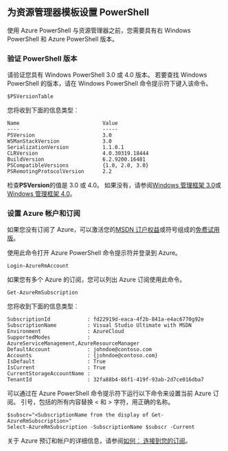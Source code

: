 ## <a name="setting-up-powershell-for-resource-manager-templates"></a>为资源管理器模板设置 PowerShell

使用 Azure PowerShell 与资源管理器之前，您需要具有右 Windows PowerShell 和 Azure PowerShell 版本。

### <a name="verify-powershell-versions"></a>验证 PowerShell 版本

请验证您具有 Windows PowerShell 3.0 或 4.0 版本。 若要查找 Windows PowerShell 的版本，请在 Windows PowerShell 命令提示符下键入该命令。

    $PSVersionTable

您将收到下面的信息类型︰

    Name                           Value
    ----                           -----
    PSVersion                      3.0
    WSManStackVersion              3.0
    SerializationVersion           1.1.0.1
    CLRVersion                     4.0.30319.18444
    BuildVersion                   6.2.9200.16481
    PSCompatibleVersions           {1.0, 2.0, 3.0}
    PSRemotingProtocolVersion      2.2


检查**PSVersion**的值是 3.0 或 4.0。 如果没有，请参阅[Windows 管理框架 3.0](http://www.microsoft.com/download/details.aspx?id=34595)或[Windows 管理框架 4.0](http://www.microsoft.com/download/details.aspx?id=40855)。

### <a name="set-your-azure-account-and-subscription"></a>设置 Azure 帐户和订阅

如果您没有订阅了 Azure，可以激活您的[MSDN 订户权益](https://azure.microsoft.com/pricing/member-offers/msdn-benefits-details/)或符号组成的[免费试用版](https://azure.microsoft.com/pricing/free-trial/)。

使用此命令打开 Azure PowerShell 命令提示符并登录到 Azure。

    Login-AzureRmAccount

如果您有多个 Azure 的订阅，您可以列出 Azure 订阅使用此命令。

    Get-AzureRmSubscription

您将收到下面的信息类型︰

    SubscriptionId            : fd22919d-eaca-4f2b-841a-e4ac6770g92e
    SubscriptionName          : Visual Studio Ultimate with MSDN
    Environment               : AzureCloud
    SupportedModes            : AzureServiceManagement,AzureResourceManager
    DefaultAccount            : johndoe@contoso.com
    Accounts                  : {johndoe@contoso.com}
    IsDefault                 : True
    IsCurrent                 : True
    CurrentStorageAccountName :
    TenantId                  : 32fa88b4-86f1-419f-93ab-2d7ce016dba7

可以通过在 Azure PowerShell 命令提示符下运行以下命令来设置当前 Azure 订阅。 引号，包括的所有内容替换 < 和 > 字符，用正确的名称。

    $subscr="<SubscriptionName from the display of Get-AzureRmSubscription>"
    Select-AzureRmSubscription -SubscriptionName $subscr -Current

关于 Azure 预订和帐户的详细信息，请参阅[如何︰ 连接到您的订阅](powershell-install-configure.md#Connect)。
